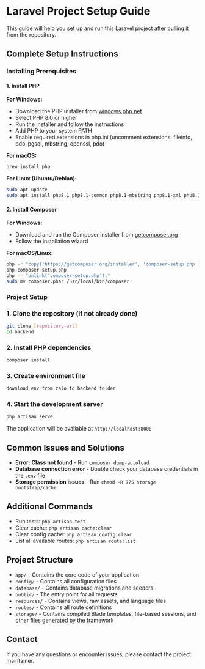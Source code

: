 # Laravel Project Setup Guide

This guide will help you set up and run this Laravel project after pulling it from the repository.

## Complete Setup Instructions

### Installing Prerequisites

#### 1. Install PHP

**For Windows:**
- Download the PHP installer from [windows.php.net](https://windows.php.net/download/)
- Select PHP 8.0 or higher
- Run the installer and follow the instructions
- Add PHP to your system PATH
- Enable required extensions in php.ini (uncomment extensions: fileinfo, pdo_pgsql, mbstring, openssl, pdo)

**For macOS:**
```bash
brew install php
```

**For Linux (Ubuntu/Debian):**
```bash
sudo apt update
sudo apt install php8.1 php8.1-common php8.1-mbstring php8.1-xml php8.1-pgsql php8.1-curl php8.1-zip
```

#### 2. Install Composer

**For Windows:**
- Download and run the Composer installer from [getcomposer.org](https://getcomposer.org/download/)
- Follow the installation wizard

**For macOS/Linux:**
```bash
php -r "copy('https://getcomposer.org/installer', 'composer-setup.php');"
php composer-setup.php
php -r "unlink('composer-setup.php');"
sudo mv composer.phar /usr/local/bin/composer
```

### Project Setup

### 1. Clone the repository (if not already done)

```bash
git clone [repository-url]
cd backend
```

### 2. Install PHP dependencies

```bash
composer install
```

### 3. Create environment file

```bash
download env from zalo to backend folder
```

### 4. Start the development server

```bash
php artisan serve
```

The application will be available at `http://localhost:8000`

## Common Issues and Solutions

- **Error: Class not found** - Run `composer dump-autoload`
- **Database connection error** - Double check your database credentials in the `.env` file
- **Storage permission issues** - Run `chmod -R 775 storage bootstrap/cache`

## Additional Commands

- Run tests: `php artisan test`
- Clear cache: `php artisan cache:clear`
- Clear config cache: `php artisan config:clear`
- List all available routes: `php artisan route:list`

## Project Structure

- `app/` - Contains the core code of your application
- `config/` - Contains all configuration files
- `database/` - Contains database migrations and seeders
- `public/` - The entry point for all requests
- `resources/` - Contains views, raw assets, and language files
- `routes/` - Contains all route definitions
- `storage/` - Contains compiled Blade templates, file-based sessions, and other files generated by the framework

## Contact

If you have any questions or encounter issues, please contact the project maintainer.
